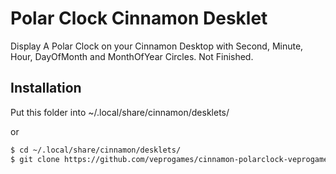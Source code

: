 # Polar Clock Cinnamon Desklet

Display A Polar Clock on your Cinnamon Desktop with Second, Minute, Hour, DayOfMonth and MonthOfYear Circles.
Not Finished.

## Installation

Put this folder into ~/.local/share/cinnamon/desklets/

or

```bash
$ cd ~/.local/share/cinnamon/desklets/
$ git clone https://github.com/veprogames/cinnamon-polarclock-veprogames polarclock@veprogames
```